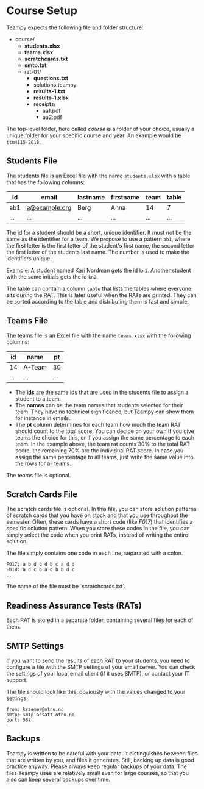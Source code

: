 ---
---

# Course Setup

Teampy expects the following file and folder structure:

- course/
    - **students.xlsx**
    - **teams.xlsx**
    - **scratchcards.txt**
    - **smtp.txt**
    - rat-01/
        - **questions.txt**
        - solutions.teampy
        - **results-1.txt**
        - **results-1.xlsx**
        - receipts/
            - aa1.pdf
            - aa2.pdf


The top-level folder, here called *course* is a folder of your choice,
usually a unique folder for your specific course and year.
An example would be `ttm4115-2018`.

## Students File

The students file is an Excel file with the name `students.xlsx` with a table that has the following columns:

|  id | email | lastname | firstname | team | table |
| --- | ----- | -------- | --------- | ---- | ----- |
| ab1 | a@example.org | Berg | Anna  | 14   |     7 |
| ... | ...   | ...      | ...       | ...  | ...   |

The id for a student should be a short, unique identifier.
It must not be the same as the identifier for a team.
We propose to use a pattern `ab1`, where the first letter is the first letter
of the student's first name, the second letter the first letter of the students last name.
The number is used to make the identifiers unique.

Example: A student named Kari Nordman gets the id `kn1`. Another student with the
same initials gets the id `kn2`.

The table can contain a column `table` that lists the tables where everyone sits
during the RAT. This is later useful when the RATs are printed.
They can be sorted according to the table and distributing them is fast and simple.

## Teams File

The teams file is an Excel file with the name `teams.xlsx` with the following columns:

|  id | name   |  pt | 
| --- | ------ | --- | 
|  14 | A-Team |  30 | 
| ... |  ...   | ... | 

- The **ids** are the same ids that are used in the students file to assign a student to a team.
- The **names** can be the team names that students selected for their team. They have no technical significance, but Teampy can show them for instance in emails. 
- The **pt** column determines for each team how much the team RAT should count to the total score. You can decide on your own if you give teams the choice for this, or if you assign the same percentage to each team. In the example above, the team rat counts 30% to the total RAT score, the remaining 70% are the individual RAT score. In case you assign the same percentage to all teams, just write 
the same value into the rows for all teams.

The teams file is optional.

## Scratch Cards File

The scratch cards file is optional. In this file, you can store solution patterns
of scratch cards that you have on stock and that you use throughout the semester.
Often, these cards have a short code (like *F017*) that identifies a specific solution pattern.
When you store these codes in the file, you can simply select the code when you print
RATs, instead of writing the entire solution.

The file simply contains one code in each line, separated with a colon.

    F017: a b d c d b c a d d
    F018: a d c b a d b b d c
    ...

The name of the file must be `scratchcards.txt'.

## Readiness Assurance Tests (RATs)

Each RAT is stored in a separate folder, containing several files for each of them. 


## SMTP Settings

If you want to send the results of each RAT to your students, you need to configure 
a file with the SMTP settings of your email server. 
You can check the settings of your local email client (if it uses SMTP), or contact your IT support.

The file should look like this, obviously with the values changed to your settings:

    from: kraemer@ntnu.no
    smtp: smtp.ansatt.ntnu.no
    port: 587


## Backups

Teampy is written to be careful with your data. It distinguishes between files that are written by you, and files it generates. Still, backing up data is good practice anyway. 
Please always keep regular backups of your data. The files Teampy uses are relatively small even for large courses, so that you also can keep several backups over time.

